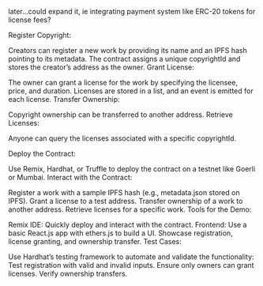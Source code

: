
later...could expand it, ie integrating payment system like ERC-20 tokens for license fees?


Register Copyright:

Creators can register a new work by providing its name and an IPFS hash pointing to its metadata.
The contract assigns a unique copyrightId and stores the creator’s address as the owner.
Grant License:

The owner can grant a license for the work by specifying the licensee, price, and duration.
Licenses are stored in a list, and an event is emitted for each license.
Transfer Ownership:

Copyright ownership can be transferred to another address.
Retrieve Licenses:

Anyone can query the licenses associated with a specific copyrightId.


Deploy the Contract:

Use Remix, Hardhat, or Truffle to deploy the contract on a testnet like Goerli or Mumbai.
Interact with the Contract:

Register a work with a sample IPFS hash (e.g., metadata.json stored on IPFS).
Grant a license to a test address.
Transfer ownership of a work to another address.
Retrieve licenses for a specific work.
Tools for the Demo:

Remix IDE: Quickly deploy and interact with the contract.
Frontend:
Use a basic React.js app with ethers.js to build a UI.
Showcase registration, license granting, and ownership transfer.
Test Cases:

Use Hardhat’s testing framework to automate and validate the functionality:
Test registration with valid and invalid inputs.
Ensure only owners can grant licenses.
Verify ownership transfers.
